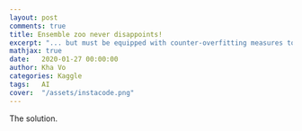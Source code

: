 ```yaml
---
layout: post
comments: true
title: Ensemble zoo never disappoints!
excerpt: "... but must be equipped with counter-overfitting measures to win a Kaggle Gold medal!"
mathjax: true
date:   2020-01-27 00:00:00
author: Kha Vo
categories: Kaggle
tags:	AI
cover:  "/assets/instacode.png"
---
```


The solution.
